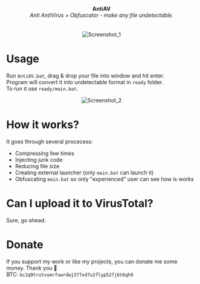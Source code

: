 <p align="center">
	<b>AntiAV</b>
	<br>
	<i>Anti AntiVirus + Obfuscator - make any file undetectable.</i>
	<br><br><br>
	<img alt="Screenshot_1" src="https://user-images.githubusercontent.com/48186982/79117082-6a43ab80-7d8a-11ea-908a-f426a1d53fa7.png">
</p>

# Usage
Run `AntiAV.bat`, drag & drop your file into window and hit enter.\
Program will convert it into undetectable format in `ready` folder.\
To run it use `ready/main.bat`.
<p align="center"><img alt="Screenshot_2" src="https://user-images.githubusercontent.com/48186982/79117671-0621e700-7d8c-11ea-8801-8bdd8dfcd9f4.png"></p>

# How it works?
It goes through several procecess:
* Compressing few times
* Injecting junk code
* Reducing file size
* Creating external launcher (only `main.bat` can launch it)
* Obfuscating `main.bat` so only "experienced" user can see how is works

# Can I upload it to VirusTotal?
Sure, go ahead.

# Donate
If you support my work or like my projects, you can donate me some money. Thank you 💙\
BTC: `bc1q9trutvumrfuwrdwj377xd7u2flyp527j6t6qh9`
